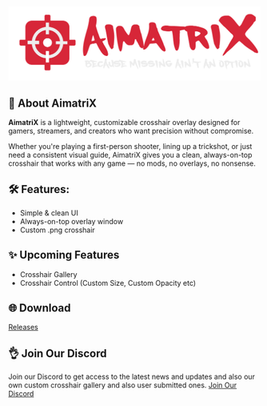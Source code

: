![AimatriX](Images/aimatrix_logo_clear.png)
## 🎯 About AimatriX
**AimatriX** is a lightweight, customizable crosshair overlay designed for gamers, streamers, and creators who want precision without compromise.

Whether you're playing a first-person shooter, lining up a trickshot, or just need a consistent visual guide, AimatriX gives you a clean, always-on-top crosshair that works with any game — no mods, no overlays, no nonsense.

## 🛠️ Features:
- Simple & clean UI
- Always-on-top overlay window
- Custom .png crosshair

## ✨ Upcoming Features
- Crosshair Gallery
- Crosshair Control (Custom Size, Custom Opacity etc)

## 🌐 Download
[Releases](https://github.com/itsmedeimo/AimatriX/releases)

## 👌 Join Our Discord
Join our Discord to get access to the latest news and updates and also our own custom crosshair gallery and also user submitted ones.
[Join Our Discord](https://discord.gg/nNpy2PjYC6)
